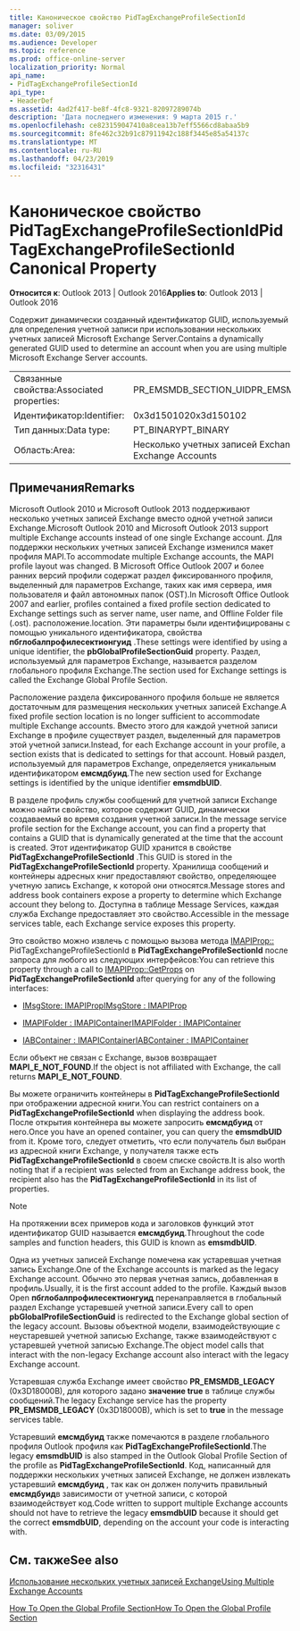 ```yaml
---
title: Каноническое свойство PidTagExchangeProfileSectionId
manager: soliver
ms.date: 03/09/2015
ms.audience: Developer
ms.topic: reference
ms.prod: office-online-server
localization_priority: Normal
api_name:
- PidTagExchangeProfileSectionId
api_type:
- HeaderDef
ms.assetid: 4ad2f417-be8f-4fc8-9321-82097289074b
description: 'Дата последнего изменения: 9 марта 2015 г.'
ms.openlocfilehash: ce823159047410a8cea13b7eff5566cd8abaa5b9
ms.sourcegitcommit: 8fe462c32b91c87911942c188f3445e85a54137c
ms.translationtype: MT
ms.contentlocale: ru-RU
ms.lasthandoff: 04/23/2019
ms.locfileid: "32316431"
---
```

# <a name="pidtagexchangeprofilesectionid-canonical-property"></a><span data-ttu-id="a7e5a-103">Каноническое свойство PidTagExchangeProfileSectionId</span><span class="sxs-lookup"><span data-stu-id="a7e5a-103">PidTagExchangeProfileSectionId Canonical Property</span></span>

  
  
<span data-ttu-id="a7e5a-104">**Относится к**: Outlook 2013 | Outlook 2016</span><span class="sxs-lookup"><span data-stu-id="a7e5a-104">**Applies to**: Outlook 2013 | Outlook 2016</span></span> 
  
<span data-ttu-id="a7e5a-105">Содержит динамически созданный идентификатор GUID, используемый для определения учетной записи при использовании нескольких учетных записей Microsoft Exchange Server.</span><span class="sxs-lookup"><span data-stu-id="a7e5a-105">Contains a dynamically generated GUID used to determine an account when you are using multiple Microsoft Exchange Server accounts.</span></span>
  
|||
|:-----|:-----|
|<span data-ttu-id="a7e5a-106">Связанные свойства:</span><span class="sxs-lookup"><span data-stu-id="a7e5a-106">Associated properties:</span></span>  <br/> |<span data-ttu-id="a7e5a-107">PR_EMSMDB_SECTION_UID</span><span class="sxs-lookup"><span data-stu-id="a7e5a-107">PR_EMSMDB_SECTION_UID</span></span>  <br/> |
|<span data-ttu-id="a7e5a-108">Идентификатор:</span><span class="sxs-lookup"><span data-stu-id="a7e5a-108">Identifier:</span></span>  <br/> |<span data-ttu-id="a7e5a-109">0x3d150102</span><span class="sxs-lookup"><span data-stu-id="a7e5a-109">0x3d150102</span></span>  <br/> |
|<span data-ttu-id="a7e5a-110">Тип данных:</span><span class="sxs-lookup"><span data-stu-id="a7e5a-110">Data type:</span></span>  <br/> |<span data-ttu-id="a7e5a-111">PT_BINARY</span><span class="sxs-lookup"><span data-stu-id="a7e5a-111">PT_BINARY</span></span>  <br/> |
|<span data-ttu-id="a7e5a-112">Область:</span><span class="sxs-lookup"><span data-stu-id="a7e5a-112">Area:</span></span>  <br/> |<span data-ttu-id="a7e5a-113">Несколько учетных записей Exchange</span><span class="sxs-lookup"><span data-stu-id="a7e5a-113">Multiple Exchange Accounts</span></span>  <br/> |
   
## <a name="remarks"></a><span data-ttu-id="a7e5a-114">Примечания</span><span class="sxs-lookup"><span data-stu-id="a7e5a-114">Remarks</span></span>

<span data-ttu-id="a7e5a-115">Microsoft Outlook 2010 и Microsoft Outlook 2013 поддерживают несколько учетных записей Exchange вместо одной учетной записи Exchange.</span><span class="sxs-lookup"><span data-stu-id="a7e5a-115">Microsoft Outlook 2010 and Microsoft Outlook 2013 support multiple Exchange accounts instead of one single Exchange account.</span></span> <span data-ttu-id="a7e5a-116">Для поддержки нескольких учетных записей Exchange изменился макет профиля MAPI.</span><span class="sxs-lookup"><span data-stu-id="a7e5a-116">To accommodate multiple Exchange accounts, the MAPI profile layout was changed.</span></span> <span data-ttu-id="a7e5a-117">В Microsoft Office Outlook 2007 и более ранних версий профили содержат раздел фиксированного профиля, выделенный для параметров Exchange, таких как имя сервера, имя пользователя и файл автономных папок (OST).</span><span class="sxs-lookup"><span data-stu-id="a7e5a-117">In Microsoft Office Outlook 2007 and earlier, profiles contained a fixed profile section dedicated to Exchange settings such as server name, user name, and Offline Folder file (.ost).</span></span> <span data-ttu-id="a7e5a-118">расположение.</span><span class="sxs-lookup"><span data-stu-id="a7e5a-118">location.</span></span> <span data-ttu-id="a7e5a-119">Эти параметры были идентифицированы с помощью уникального идентификатора, свойства **пбглобалпрофилесектионгуид** .</span><span class="sxs-lookup"><span data-stu-id="a7e5a-119">These settings were identified by using a unique identifier, the **pbGlobalProfileSectionGuid** property.</span></span> <span data-ttu-id="a7e5a-120">Раздел, используемый для параметров Exchange, называется разделом глобального профиля Exchange.</span><span class="sxs-lookup"><span data-stu-id="a7e5a-120">The section used for Exchange settings is called the Exchange Global Profile Section.</span></span> 
  
<span data-ttu-id="a7e5a-121">Расположение раздела фиксированного профиля больше не является достаточным для размещения нескольких учетных записей Exchange.</span><span class="sxs-lookup"><span data-stu-id="a7e5a-121">A fixed profile section location is no longer sufficient to accommodate multiple Exchange accounts.</span></span> <span data-ttu-id="a7e5a-122">Вместо этого для каждой учетной записи Exchange в профиле существует раздел, выделенный для параметров этой учетной записи.</span><span class="sxs-lookup"><span data-stu-id="a7e5a-122">Instead, for each Exchange account in your profile, a section exists that is dedicated to settings for that account.</span></span> <span data-ttu-id="a7e5a-123">Новый раздел, используемый для параметров Exchange, определяется уникальным идентификатором **емсмдбуид**.</span><span class="sxs-lookup"><span data-stu-id="a7e5a-123">The new section used for Exchange settings is identified by the unique identifier **emsmdbUID**.</span></span>
  
<span data-ttu-id="a7e5a-124">В разделе профиль службы сообщений для учетной записи Exchange можно найти свойство, которое содержит GUID, динамически создаваемый во время создания учетной записи.</span><span class="sxs-lookup"><span data-stu-id="a7e5a-124">In the message service profile section for the Exchange account, you can find a property that contains a GUID that is dynamically generated at the time that the account is created.</span></span> <span data-ttu-id="a7e5a-125">Этот идентификатор GUID хранится в свойстве **PidTagExchangeProfileSectionId** .</span><span class="sxs-lookup"><span data-stu-id="a7e5a-125">This GUID is stored in the **PidTagExchangeProfileSectionId** property.</span></span> <span data-ttu-id="a7e5a-126">Хранилища сообщений и контейнеры адресных книг предоставляют свойство, определяющее учетную запись Exchange, к которой они относятся.</span><span class="sxs-lookup"><span data-stu-id="a7e5a-126">Message stores and address book containers expose a property to determine which Exchange account they belong to.</span></span> <span data-ttu-id="a7e5a-127">Доступна в таблице Message Services, каждая служба Exchange предоставляет это свойство.</span><span class="sxs-lookup"><span data-stu-id="a7e5a-127">Accessible in the message services table, each Exchange service exposes this property.</span></span> 
  
<span data-ttu-id="a7e5a-128">Это свойство можно извлечь с помощью вызова метода [IMAPIProp::](imapiprop-getprops.md) PidTagExchangeProfileSectionId в **PidTagExchangeProfileSectionId** после запроса для любого из следующих интерфейсов:</span><span class="sxs-lookup"><span data-stu-id="a7e5a-128">You can retrieve this property through a call to [IMAPIProp::GetProps](imapiprop-getprops.md) on **PidTagExchangeProfileSectionId** after querying for any of the following interfaces:</span></span> 
  
- [<span data-ttu-id="a7e5a-129">IMsgStore: IMAPIProp</span><span class="sxs-lookup"><span data-stu-id="a7e5a-129">IMsgStore : IMAPIProp</span></span>](imsgstoreimapiprop.md)
    
- [<span data-ttu-id="a7e5a-130">IMAPIFolder : IMAPIContainer</span><span class="sxs-lookup"><span data-stu-id="a7e5a-130">IMAPIFolder : IMAPIContainer</span></span>](imapifolderimapicontainer.md)
    
- [<span data-ttu-id="a7e5a-131">IABContainer : IMAPIContainer</span><span class="sxs-lookup"><span data-stu-id="a7e5a-131">IABContainer : IMAPIContainer</span></span>](iabcontainerimapicontainer.md)
    
<span data-ttu-id="a7e5a-132">Если объект не связан с Exchange, вызов возвращает **MAPI_E_NOT_FOUND**.</span><span class="sxs-lookup"><span data-stu-id="a7e5a-132">If the object is not affiliated with Exchange, the call returns **MAPI_E_NOT_FOUND**.</span></span>
  
<span data-ttu-id="a7e5a-133">Вы можете ограничить контейнеры в **PidTagExchangeProfileSectionId** при отображении адресной книги.</span><span class="sxs-lookup"><span data-stu-id="a7e5a-133">You can restrict containers on a **PidTagExchangeProfileSectionId** when displaying the address book.</span></span> <span data-ttu-id="a7e5a-134">После открытия контейнера вы можете запросить **емсмдбуид** от него.</span><span class="sxs-lookup"><span data-stu-id="a7e5a-134">Once you have an opened container, you can query the **emsmdbUID** from it.</span></span> <span data-ttu-id="a7e5a-135">Кроме того, следует отметить, что если получатель был выбран из адресной книги Exchange, у получателя также есть **PidTagExchangeProfileSectionId** в своем списке свойств.</span><span class="sxs-lookup"><span data-stu-id="a7e5a-135">It is also worth noting that if a recipient was selected from an Exchange address book, the recipient also has the **PidTagExchangeProfileSectionId** in its list of properties.</span></span> 
  
> [!NOTE]
> <span data-ttu-id="a7e5a-136">На протяжении всех примеров кода и заголовков функций этот идентификатор GUID называется **емсмдбуид**.</span><span class="sxs-lookup"><span data-stu-id="a7e5a-136">Throughout the code samples and function headers, this GUID is known as **emsmdbUID**.</span></span> 
  
<span data-ttu-id="a7e5a-137">Одна из учетных записей Exchange помечена как устаревшая учетная запись Exchange.</span><span class="sxs-lookup"><span data-stu-id="a7e5a-137">One of the Exchange accounts is marked as the legacy Exchange account.</span></span> <span data-ttu-id="a7e5a-138">Обычно это первая учетная запись, добавленная в профиль.</span><span class="sxs-lookup"><span data-stu-id="a7e5a-138">Usually, it is the first account added to the profile.</span></span> <span data-ttu-id="a7e5a-139">Каждый вызов Open **пбглобалпрофилесектионгуид** перенаправляется в глобальный раздел Exchange устаревшей учетной записи.</span><span class="sxs-lookup"><span data-stu-id="a7e5a-139">Every call to open **pbGlobalProfileSectionGuid** is redirected to the Exchange global section of the legacy account.</span></span> <span data-ttu-id="a7e5a-140">Вызовы объектной модели, взаимодействующие с неустаревшей учетной записью Exchange, также взаимодействуют с устаревшей учетной записью Exchange.</span><span class="sxs-lookup"><span data-stu-id="a7e5a-140">The object model calls that interact with the non-legacy Exchange account also interact with the legacy Exchange account.</span></span> 
  
<span data-ttu-id="a7e5a-141">Устаревшая служба Exchange имеет свойство **PR_EMSMDB_LEGACY** (0x3D18000B), для которого задано **значение true** в таблице службы сообщений.</span><span class="sxs-lookup"><span data-stu-id="a7e5a-141">The legacy Exchange service has the property **PR_EMSMDB_LEGACY** (0x3D18000B), which is set to **true** in the message services table.</span></span> 
  
<span data-ttu-id="a7e5a-142">Устаревший **емсмдбуид** также помечаются в разделе глобального профиля Outlook профиля как **PidTagExchangeProfileSectionId**.</span><span class="sxs-lookup"><span data-stu-id="a7e5a-142">The legacy **emsmdbUID** is also stamped in the Outlook Global Profile Section of the profile as **PidTagExchangeProfileSectionId**.</span></span> <span data-ttu-id="a7e5a-143">Код, написанный для поддержки нескольких учетных записей Exchange, не должен извлекать устаревший **емсмдбуид** , так как он должен получить правильный **емсмдбуид**в зависимости от учетной записи, с которой взаимодействует код.</span><span class="sxs-lookup"><span data-stu-id="a7e5a-143">Code written to support multiple Exchange accounts should not have to retrieve the legacy **emsmdbUID** because it should get the correct **emsmdbUID**, depending on the account your code is interacting with.</span></span>
  
## <a name="see-also"></a><span data-ttu-id="a7e5a-144">См. также</span><span class="sxs-lookup"><span data-stu-id="a7e5a-144">See also</span></span>



[<span data-ttu-id="a7e5a-145">Использование нескольких учетных записей Exchange</span><span class="sxs-lookup"><span data-stu-id="a7e5a-145">Using Multiple Exchange Accounts</span></span>](using-multiple-exchange-accounts.md)


[<span data-ttu-id="a7e5a-146">How To Open the Global Profile Section</span><span class="sxs-lookup"><span data-stu-id="a7e5a-146">How To Open the Global Profile Section</span></span>](https://support.microsoft.com/kb/188482)

